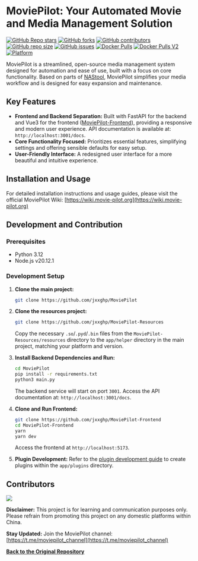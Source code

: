 # MoviePilot: Your Automated Movie and Media Management Solution

[![GitHub Repo stars](https://img.shields.io/github/stars/jxxghp/MoviePilot?style=for-the-badge)](https://github.com/jxxghp/MoviePilot)
[![GitHub forks](https://img.shields.io/github/forks/jxxghp/MoviePilot?style=for-the-badge)](https://github.com/jxxghp/MoviePilot)
[![GitHub contributors](https://img.shields.io/github/contributors/jxxghp/MoviePilot?style=for-the-badge)](https://github.com/jxxghp/MoviePilot)
[![GitHub repo size](https://img.shields.io/github/repo-size/jxxghp/MoviePilot?style=for-the-badge)](https://github.com/jxxghp/MoviePilot)
[![GitHub issues](https://img.shields.io/github/issues/jxxghp/MoviePilot?style=for-the-badge)](https://github.com/jxxghp/MoviePilot)
[![Docker Pulls](https://img.shields.io/docker/pulls/jxxghp/moviepilot?style=for-the-badge)](https://hub.docker.com/r/jxxghp/moviepilot)
[![Docker Pulls V2](https://img.shields.io/docker/pulls/jxxghp/moviepilot-v2?style=for-the-badge)](https://hub.docker.com/r/jxxghp/moviepilot-v2)
[![Platform](https://img.shields.io/badge/platform-Windows%20%7C%20Linux%20%7C%20Synology-blue?style=for-the-badge)](https://github.com/jxxghp/MoviePilot)

MoviePilot is a streamlined, open-source media management system designed for automation and ease of use, built with a focus on core functionality. Based on parts of [NAStool](https://github.com/NAStool/nas-tools), MoviePilot simplifies your media workflow and is designed for easy expansion and maintenance.

## Key Features

*   **Frontend and Backend Separation:** Built with FastAPI for the backend and Vue3 for the frontend ([MoviePilot-Frontend](https://github.com/jxxghp/MoviePilot-Frontend)), providing a responsive and modern user experience.  API documentation is available at: `http://localhost:3001/docs`.
*   **Core Functionality Focused:**  Prioritizes essential features, simplifying settings and offering sensible defaults for easy setup.
*   **User-Friendly Interface:**  A redesigned user interface for a more beautiful and intuitive experience.

## Installation and Usage

For detailed installation instructions and usage guides, please visit the official MoviePilot Wiki: [https://wiki.movie-pilot.org](https://wiki.movie-pilot.org)

## Development and Contribution

### Prerequisites

*   Python 3.12
*   Node.js v20.12.1

### Development Setup

1.  **Clone the main project:**
    ```bash
    git clone https://github.com/jxxghp/MoviePilot
    ```

2.  **Clone the resources project:**
    ```bash
    git clone https://github.com/jxxghp/MoviePilot-Resources
    ```
    Copy the necessary `.so`/`.pyd`/`.bin` files from the `MoviePilot-Resources/resources` directory to the `app/helper` directory in the main project, matching your platform and version.

3.  **Install Backend Dependencies and Run:**
    ```bash
    cd MoviePilot
    pip install -r requirements.txt
    python3 main.py
    ```
    The backend service will start on port `3001`. Access the API documentation at: `http://localhost:3001/docs`.

4.  **Clone and Run Frontend:**
    ```bash
    git clone https://github.com/jxxghp/MoviePilot-Frontend
    cd MoviePilot-Frontend
    yarn
    yarn dev
    ```
    Access the frontend at `http://localhost:5173`.

5.  **Plugin Development:**  Refer to the [plugin development guide](https://wiki.movie-pilot.org/zh/plugindev) to create plugins within the `app/plugins` directory.

## Contributors

[<img src="https://contrib.rocks/image?repo=jxxghp/MoviePilot" />](https://github.com/jxxghp/MoviePilot/graphs/contributors)

**Disclaimer:** This project is for learning and communication purposes only. Please refrain from promoting this project on any domestic platforms within China.

**Stay Updated:** Join the MoviePilot channel: [https://t.me/moviepilot_channel](https://t.me/moviepilot_channel)

**[Back to the Original Repository](https://github.com/jxxghp/MoviePilot)**